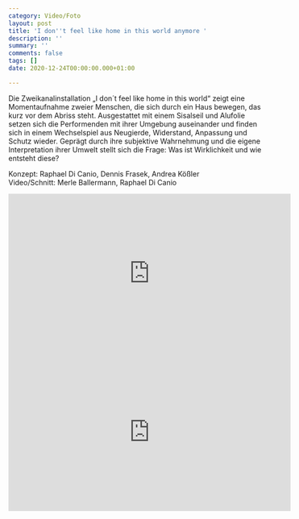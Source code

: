 ```yaml
---
category: Video/Foto
layout: post
title: 'I don''t feel like home in this world anymore '
description: ''
summary: ''
comments: false
tags: []
date: 2020-12-24T00:00:00.000+01:00

---
```

Die Zweikanalinstallation „I don´t feel like home in this world“ zeigt eine Momentaufnahme zweier Menschen, die sich durch ein Haus bewegen, das kurz vor dem Abriss steht. Ausgestattet mit einem Sisalseil und Alufolie setzen sich die Performenden mit ihrer Umgebung auseinander und finden sich in einem Wechselspiel aus Neugierde, Widerstand, Anpassung und Schutz wieder. Geprägt durch ihre subjektive Wahrnehmung und die eigene Interpretation ihrer Umwelt stellt sich die Frage: Was ist Wirklichkeit und wie entsteht diese?

Konzept: Raphael Di Canio, Dennis Frasek, Andrea Kößler </br>
Video/Schnitt: Merle Ballermann, Raphael Di Canio

<iframe width="560" height="315" src="https://www.youtube.com/embed/ssES6CFq3t0" title="YouTube video player" frameborder="0" allow="accelerometer; autoplay; clipboard-write; encrypted-media; gyroscope; picture-in-picture" allowfullscreen></iframe></br>


<iframe width="560" height="315" src="https://www.youtube.com/embed/8nMChmrj370" title="YouTube video player" frameborder="0" allow="accelerometer; autoplay; clipboard-write; encrypted-media; gyroscope; picture-in-picture" allowfullscreen></iframe>